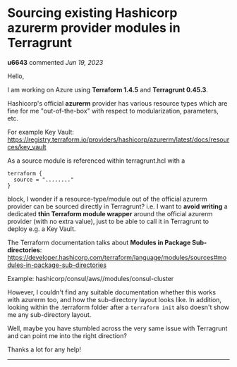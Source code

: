 # Sourcing existing Hashicorp azurerm provider modules in Terragrunt

**u6643** commented *Jun 19, 2023*

Hello,

I am working on Azure using **Terraform 1.4.5** and **Terragrunt 0.45.3**.

Hashicorp's official **azurerm** provider has various resource types which are fine for me "out-of-the-box" with respect to modularization, parameters, etc.

For example Key Vault:
https://registry.terraform.io/providers/hashicorp/azurerm/latest/docs/resources/key_vault

As a source module is referenced within terragrunt.hcl with a 
```
terraform {
  source = "........" 
}
```
block, I wonder if a resource-type/module out of the official azurerm provider can be sourced directly in Terragrunt?
i.e. I want to **avoid writing** a dedicated **thin Terraform module wrapper** around the official azurerm provider (with no extra value), just to be able to call it in Terragrunt to deploy e.g. a Key Vault.

The Terraform documentation talks about **Modules in Package Sub-directories**: 
https://developer.hashicorp.com/terraform/language/modules/sources#modules-in-package-sub-directories

Example: 
hashicorp/consul/aws//modules/consul-cluster

However, I couldn't find any suitable documentation whether this works with azurerm too, and how the sub-directory layout looks like.
In addition, looking within the .terraform folder after a `terraform init` also doesn't show me any sub-directory layout.

Well, maybe you have stumbled across the very same issue with Terragrunt and can point me into the right direction?

Thanks a lot for any help!
<br />
***


